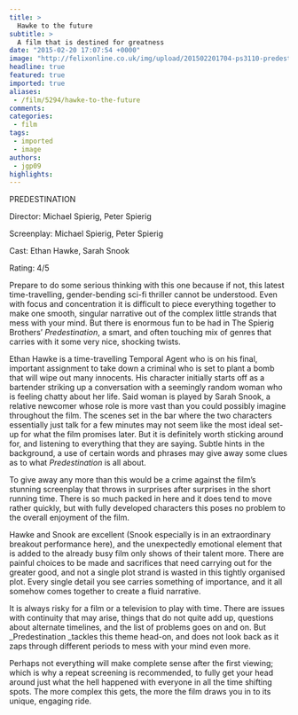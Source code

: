 ```yaml
---
title: >
  Hawke to the future
subtitle: >
  A film that is destined for greatness
date: "2015-02-20 17:07:54 +0000"
image: "http://felixonline.co.uk/img/upload/201502201704-ps3110-predestination-cmyk.jpg"
headline: true
featured: true
imported: true
aliases:
 - /film/5294/hawke-to-the-future
comments:
categories:
 - film
tags:
 - imported
 - image
authors:
 - jgp09
highlights:
---
```


PREDESTINATION

Director: Michael Spierig, Peter Spierig

Screenplay: Michael Spierig, Peter Spierig

Cast: Ethan Hawke, Sarah Snook

Rating: 4/5

Prepare to do some serious thinking with this one because if not, this latest time-travelling, gender-bending sci-fi thriller cannot be understood. Even with focus and concentration it is difficult to piece everything together to make one smooth, singular narrative out of the complex little strands that mess with your mind. But there is enormous fun to be had in The Spierig Brothers’ _Predestination_, a smart, and often touching mix of genres that carries with it some very nice, shocking twists.

Ethan Hawke is a time-travelling Temporal Agent who is on his final, important assignment to take down a criminal who is set to plant a bomb that will wipe out many innocents. His character initially starts off as a bartender striking up a conversation with a seemingly random woman who is feeling chatty about her life. Said woman is played by Sarah Snook, a relative newcomer whose role is more vast than you could possibly imagine throughout the film. The scenes set in the bar where the two characters essentially just talk for a few minutes may not seem like the most ideal set-up for what the film promises later. But it is definitely worth sticking around for, and listening to everything that they are saying. Subtle hints in the background, a use of certain words and phrases may give away some clues as to what _Predestination_ is all about.

To give away any more than this would be a crime against the film’s stunning screenplay that throws in surprises after surprises in the short running time. There is so much packed in here and it does tend to move rather quickly, but with fully developed characters this poses no problem to the overall enjoyment of the film.

Hawke and Snook are excellent (Snook especially is in an extraordinary breakout performance here), and the unexpectedly emotional element that is added to the already busy film only shows of their talent more. There are painful choices to be made and sacrifices that need carrying out for the greater good, and not a single plot strand is wasted in this tightly organised plot. Every single detail you see carries something of importance, and it all somehow comes together to create a fluid narrative.

It is always risky for a film or a television to play with time. There are issues with continuity that may arise, things that do not quite add up, questions about alternate timelines, and the list of problems goes on and on. But _Predestination _tackles this theme head-on, and does not look back as it zaps through different periods to mess with your mind even more.

Perhaps not everything will make complete sense after the first viewing; which is why a repeat screening is recommended, to fully get your head around just what the hell happened with everyone in all the time shifting spots. The more complex this gets, the more the film draws you in to its unique, engaging ride.
